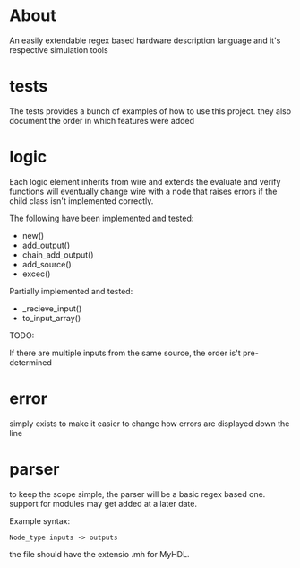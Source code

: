 # About
An easily extendable regex based hardware description language and it's respective simulation tools

# tests
The tests provides a bunch of examples of how to use this project. they also document the order in which features were added

# logic
Each logic element inherits from wire and extends the evaluate and verify functions
will eventually change wire with a node that raises errors if the child class isn't implemented correctly.

The following have been implemented and tested:
 - new() 
 - add_output() 
 - chain_add_output()
 - add_source() 
 - excec()


Partially implemented and tested:
 - _recieve_input()
 - to_input_array()

TODO:

If there are multiple inputs from the same source, the order is't pre-determined

# error
simply exists to make it easier to change how errors are displayed down the line

# parser
to keep the scope simple, the parser will be a basic regex based one.
support for modules may get added at a later date.

Example syntax:
```
Node_type inputs -> outputs
```
the file should have the extensio .mh for MyHDL.